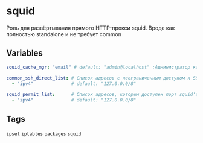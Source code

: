 # squid
Роль для развёртывания прямого HTTP-прокси squid. Вроде как полностью standalone  и не требует common
## Variables
```yaml
squid_cache_mgr: "email" # default: "admin@localhost" :Администратор кэша

common_ssh_direct_list: # Список адресов с неограниченным доступом к SSHd 
  - "ipv4"              # default: "127.0.0.0/8"

squid_permit_list:      # Список адресов, которым доступен порт squid'а
  - "ipv4"              # default: "127.0.0.0/8"
```
## Tags
`ipset` `iptables` `packages` `squid`

